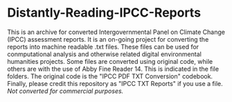 # Distantly-Reading-IPCC-Reports

This is an archive for converted Intergovernmental Panel on Climate Change (IPCC) assessment reports. It is an on-going project for converting the reports into machine readable .txt files. These files can be used for conmputational analysis and otherwise related digital environmental humanities projects. Some files are converted using original code, while others are with the use of Abby Fine Reader 14. This is indicated in the file folders. 
The original code is the "IPCC PDF TXT Conversion" codebook. Finally, please credit this repository as "IPCC TXT Reports" if you use a file. *Not converted for commercial purposes.* 
